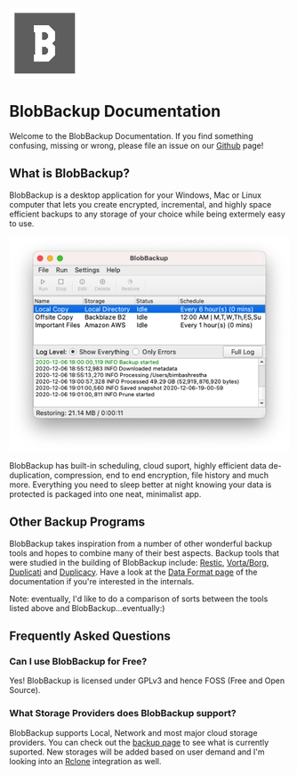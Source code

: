 ![Logo](images/logo.png)

# BlobBackup Documentation

Welcome to the BlobBackup Documentation. If you find something
confusing, missing or wrong, please file an issue on our 
[Github](https://github.com/bimbashrestha/blobbackup) page! 

## What is BlobBackup?

BlobBackup is a desktop application for your Windows, Mac or Linux 
computer that lets you create encrypted, incremental, and highly space 
efficient backups to any storage of your choice while being 
extermely easy to use. 

![](images/gui.png)

BlobBackup has built-in scheduling, cloud suport, highly efficient 
data de-duplication, compression, end to end encryption, file history 
and much more. Everything you need to sleep better at night knowing 
your data is protected is packaged into one neat, minimalist app.

## Other Backup Programs

BlobBackup takes inspiration from a number of other wonderful backup
tools and hopes to combine many of their best aspects. Backup 
tools that were studied in the building of BlobBackup include:
[Restic](https://github.com/restic/restic), 
[Vorta/Borg](https://github.com/borgbackup/borg),
[Duplicati](https://github.com/duplicati/duplicati) and
[Duplicacy](https://github.com/gilbertchen/duplicacy). Have a look at 
the [Data Format page](format.md) of the documentation if you're interested 
in the internals. 

Note: eventually, I'd like to do a comparison of sorts between the tools 
listed above and BlobBackup...eventually:)

## Frequently Asked Questions

### Can I use BlobBackup for Free?

Yes! BlobBackup is licensed under GPLv3 and hence FOSS (Free and Open Source).

### What Storage Providers does BlobBackup support?

BlobBackup supports Local, Network and most major cloud storage providers. You 
can check out the [backup page](backup.md) to see what is currently suported. 
New storages will be added based on user demand and I'm looking into an 
[Rclone](https://rclone.org) integration as well. 